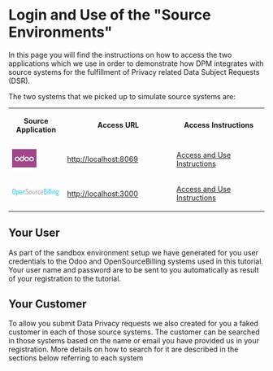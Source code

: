 # Login and Use of the "Source Environments"

In this page you will find the instructions on how to access the two applications which we use in order to demonstrate how DPM integrates with source systems for the fulfillment of Privacy related Data Subject Requests (DSR).

The two systems that we picked up to simulate source systems are:
<table>
<tbody>
<td width="120"> 
    <p><center><strong>Source Application</strong></center></p>
</td>
<td width="300"> 
    <p><center><strong>Access URL</strong></center></p>
</td>
<td width="300"> 
    <p><center><strong>Access Instructions</strong></center></p>
</td>
</tr>
<tr>
<td width="120"><img src="../images/00_odoo.png" alt=""/></td>
<td width="300">
    <a href="http://localhost:8069">
    <div style="height:100%;width:100%">
		<p>http://localhost:8069</p>
     </div></a>
</td>
<td width="300"> 
<a href="00_Odoo_instructions">
    <div style="height:100%;width:100%">
        <p>Access and Use Instructions</p>
    </div> </a>
</td>
</tr>
<tr>
<td width="120"><img src="../images/00_opensourcebilling_icon.png" width="120%" height="120%" alt=""/></td>
<td width="300"> 
    <a href="http://localhost:3000">
    <div style="height:100%;width:100%">
		<p>http://localhost:3000</p>
        </div></a>
</td>
<td width="300"> 
    <a href="00_OSB_instructions">
    <div style="height:100%;width:100%">
		<p>Access and Use Instructions</p>
    </div></a>
</td>
</tr>
    </center>
</tbody>
</table>


## Your User

As part of the sandbox environment setup we have generated for you user credentials to the Odoo and OpenSourceBilling systems used in this tutorial. Your user name and password are to be sent to you automatically as result of your registration to the tutorial. 

## Your Customer

To allow you submit Data Privacy requests we also created for you a faked customer in each of those source systems. The customer can be searched in those systems based on the name or email you have provided us in your registration. More details on how to search for it are described in the sections below referring to each system
